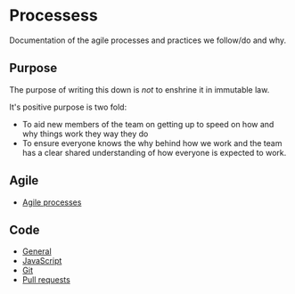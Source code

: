 # Processess

Documentation of the agile processes and practices we follow/do and why.

## Purpose

The purpose of writing this down is *not* to enshrine it in immutable law.

It's positive purpose is two fold:

- To aid new members of the team on getting up to speed on how and why things work they way they do
- To ensure everyone knows the why behind how we work and the team has a clear shared understanding of how everyone is expected to work.

## Agile

* [Agile processes](agile/index.md)

## Code

* [General](code/general.md)
* [JavaScript](code/javascript.md)
* [Git](code/git.md)
* [Pull requests](code/pull_requests.md)
